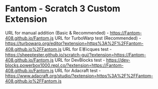 # Fantom - Scratch 3 Custom Extension
URL for manual addition (Basic & Recommended) - https://Fantom-408.github.io/Fantom.js
URL for TurboWarp test (Recommended) - https://turbowarp.org/editor?extension=https%3A%2F%2FFantom-408.github.io%2FFantom.js
URL for E羊icques test - https://sheeptester.github.io/scratch-gui/?extension=https://Fantom-408.github.io/Fantom.js
URL for DevBlocks test - https://dev-blocks.powerbox1000.repl.co/?extension=https://Fantom-408.github.io/Fantom.js
URL for Adacraft test - https://www.adacraft.org/studio/?extension=https%3A%2F%2FFantom-408.github.io%2FFantom.js
